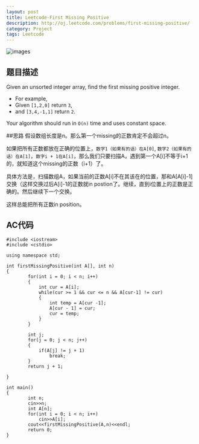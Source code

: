 ```yaml
---
layout: post
title: Leetcode-First Missing Positive
description: http://oj.leetcode.com/problems/first-missing-positive/
category: Project
tags: Leetcode
---
```

![images](http://media-cache-ec0.pinimg.com/736x/fe/f1/52/fef1527eca10c51614588e70d98f79dd.jpg)
## 题目描述

Given an unsorted integer array, find the first missing positive integer.

*   For example,
*   Given `[1,2,0]` return `3`,
*   and `[3,4,-1,1]` return `2`.

Your algorithm should run in `O(n)` time and uses constant space.


##思路
假设数组长度是n。那么第一个missing的正数肯定不会超过n。

如果把所有正数都放在正确的位置上，`数字1（如果有的话）在A[0]`, `数字2（如果有的话）在A[1]`，`数字i + 1在A[i]`，那么我们只要扫描A，遇到第一个A[i]不等于i+1的，就知道这个missing的正数（i+1）了。

具体方法是，扫描数组A，如果当前的正数A[i]不在其该在的位置，那和A[A[i]-1]交换（这样交换过后A[i]-1的正数就in postion了。继续，直到i位置上的正数是正确的。然后继续下一个交换。

这样总能把所有正数in position。

## AC代码

    #include <iostream>
    #include <cstdio>
    
    using namespace std;
    
    int firstMissingPositive(int A[], int n)
    {
        	for(int i = 0; i < n; i++)
        	{
        		int cur = A[i];
        		while(cur >= 1 && cur <= n && A[cur-1] != cur)
        		{
        			int temp = A[cur -1];
        			A[cur - 1] = cur;
        			cur = temp;
        		}
        	}
        
        	int j;
        	for(j = 0; j < n; j++)
        	{
        		if(A[j] != j + 1)
        			break;
        	}
        	return j + 1;
        	
    }
    
    int main()
    {
        	int n;
        	cin>>n;
        	int A[n];
        	for(int i = 0; i < n; i++)
        		cin>>A[i];
        	cout<<firstMissingPositive(A,n)<<endl;
        	return 0;
    }
    